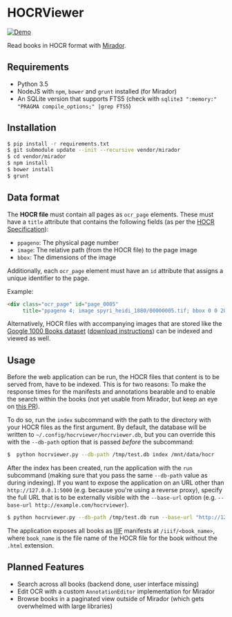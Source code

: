 # HOCRViewer

[![Demo](https://thumbs.gfycat.com/TameThornyAsianpiedstarling-size_restricted.gif)](https://gfycat.com/TameThornyAsianpiedstarling)

Read books in HOCR format with [Mirador](http://projectmirador.org/).

## Requirements
- Python 3.5
- NodeJS with `npm`, `bower` and `grunt` installed (for Mirador)
- An SQLite version that supports FTS5 (check with
  `sqlite3 ":memory:" "PRAGMA compile_options;" |grep FTS5`)

## Installation
```bash
$ pip install -r requirements.txt
$ git submodule update --init --recursive vendor/mirador
$ cd vendor/mirador
$ npm install
$ bower install
$ grunt
```

## Data format
The **HOCR file** must contain all pages as `ocr_page` elements. These must have
a `title` attribute that contains the following fields (as per the
[HOCR Specification](http://kba.github.io/hocr-spec/1.2/)):

- `ppageno`: The physical page number
- `image`: The relative path (from the HOCR file) to the page image
- `bbox`: The dimensions of the image

Additionally, each `ocr_page` element must have an `id` attribute that
assigns a unique identifier to the page.

Example:
```html
<div class="ocr_page" id="page_0005"
     title="ppageno 4; image spyri_heidi_1880/00000005.tif; bbox 0 0 2013 2985"/>
```

Alternatively, HOCR files with accompanying images that are stored like the
[Google 1000 Books dataset](http://commondatastorage.googleapis.com/books/icdar2007/README.txt)
([download instructions](http://yaroslavvb.blogspot.de/2011/11/google1000-dataset_09.html))
can be indexed and viewed as well.

## Usage
Before the web application can be run, the HOCR files that content is to be
served from, have to be indexed. This is for two reasons: To make the
response times for the manifests and annotations bearable and to enable
the search within the books (not yet usable from Mirador, but keep an eye
on [this PR](https://github.com/ProjectMirador/mirador/pull/995)).

To do so, run the `index` subcommand with the path to the directory with
your HOCR  files as the first argument. By default, the database will be
written to `~/.config/hocrviewer/hocrviewer.db`, but you can override this
with the `--db-path` option that is passed *before* the subcommand:

```bash
$  python hocrviewer.py --db-path /tmp/test.db index /mnt/data/hocr
```

After the index has been created, run the application with the `run` subcommand
(making sure that you pass the same `--db-path` value as during indexing).
If you want to expose the application on an URL other than
`http://127.0.0.1:5000` (e.g. because you're using a reverse proxy), specify
the full URL that is to be externally visible with the `--base-url` option
(e.g. `--base-url http://example.com/hocrviewer`).

```bash
$ python hocrviewer.py --db-path /tmp/test.db run --base-url "http://127.0.0.1:5000"
```

The application exposes all books as [IIIF](https://iiif.io) manifests at
`/iiif/<book_name>`, where `book_name` is the file name of the HOCR file
for the book without the `.html` extension.

## Planned Features
- Search across all books (backend done, user interface missing)
- Edit OCR with a custom `AnnotationEditor` implementation for Mirador
- Browse books in a paginated view outside of Mirador (which gets overwhelmed
  with large libraries)
